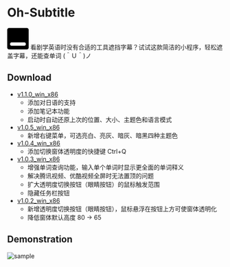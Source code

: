 # Oh-Subtitle
<img src="https://github.com/Surbowl/Oh-Subtitle/blob/master/images/icon.png?raw=true" width="50" />
看剧学英语时没有合适的工具遮挡字幕？试试这款简洁的小程序，轻松遮盖字幕，还能查单词 (＾Ｕ＾)ノ


## Download
- [v1.1.0_win_x86](https://github.com/Surbowl/Oh-Subtitle/raw/master/publish/Oh-Subtitle_v1.1.0_win_x86.zip)
  - 添加对日语的支持
  - 添加笔记本功能
  - 启动时自动还原上次的位置、大小、主题色和语言模式
- [v1.0.5_win_x86](https://github.com/Surbowl/Oh-Subtitle/raw/master/publish/Oh-Subtitle_v1.0.5_win_x86.zip)
  - 新增右键菜单，可选亮白、亮灰、暗灰、暗黑四种主题色
- [v1.0.4_win_x86](https://github.com/Surbowl/Oh-Subtitle/raw/master/publish/Oh-Subtitle_v1.0.4_win_x86.zip)
  - 添加切换窗体透明度的快捷键 Ctrl+Q
- [v1.0.3_win_x86](https://github.com/Surbowl/Oh-Subtitle/raw/master/publish/Oh-Subtitle_v1.0.3_win_x86.zip)
  - 增强单词查询功能，输入单个单词时显示更全面的单词释义
  - 解决腾讯视频、优酷视频全屏时无法置顶的问题
  - 扩大透明度切换按钮（眼睛按钮）的鼠标触发范围
  - 隐藏任务栏按钮
- [v1.0.2_win_x86](https://github.com/Surbowl/Oh-Subtitle/raw/master/publish/Oh-Subtitle_v1.0.2_win_x86.zip)
  - 新增透明度切换按钮（眼睛按钮），鼠标悬浮在按钮上方可使窗体透明化
  - 降低窗体默认高度 80 -> 65


## Demonstration
![sample](https://github.com/Surbowl/Oh-Subtitle/blob/master/images/sample.gif?raw=true)
